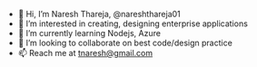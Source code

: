 - 👋 Hi, I’m Naresh Thareja, @nareshthareja01
- 👀 I’m interested in creating, designing enterprise applications
- 🌱 I’m currently learning Nodejs, Azure
- 💞️ I’m looking to collaborate on best code/design practice
- 📫 Reach me at tnaresh@gmail.com

<!---
nareshthareja01/nareshthareja01 is a ✨ special ✨ repository because its `README.md` (this file) appears on your GitHub profile.
You can click the Preview link to take a look at your changes.
--->
